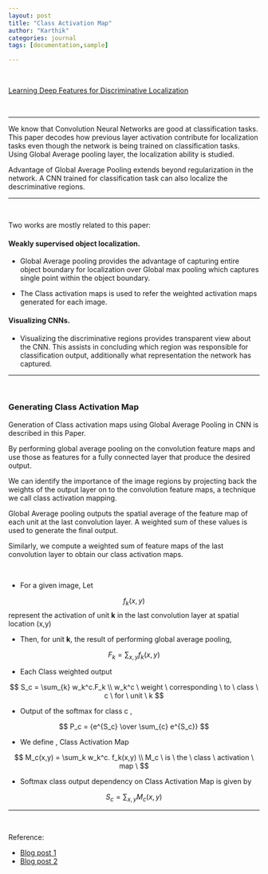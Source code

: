 ```yaml
---
layout: post
title: "Class Activation Map"
author: "Karthik"
categories: journal
tags: [documentation,sample]

---
```




<br>





[Learning Deep Features for Discriminative Localization](http://cnnlocalization.csail.mit.edu/Zhou_Learning_Deep_Features_CVPR_2016_paper.pdf)

<br>



---



We know that Convolution Neural Networks are good at classification tasks. This paper decodes how previous layer activation contribute for localization tasks even though the network is being trained on classification tasks.  Using Global Average pooling layer, the localization ability is studied.  

Advantage of Global Average Pooling extends beyond regularization in the network.   A CNN trained for classification task can also localize the descriminative regions. 

---

<br>

Two works are mostly related to this paper:

#### Weakly supervised object localization.

- Global Average pooling provides the advantage of capturing entire object boundary for localization over Global max pooling which captures single point within the object boundary.  

- The Class activation maps is used to refer the weighted activation maps generated for each image.  

#### Visualizing CNNs.

- Visualizing the discriminative regions provides transparent view about the CNN. This assists in concluding which region was responsible for classification output, additionally what representation the network has captured. 

---

<br>



### Generating Class Activation Map

Generation of Class activation maps using Global Average Pooling in CNN is described in this Paper. 

By performing global average pooling on the convolution feature maps and use those as features for a fully connected layer that produce the desired output. 

We can identify the importance of the image regions by projecting back the weights of the output layer on to the convolution feature maps, a technique we call class activation mapping.  

Global Average pooling outputs the spatial average of the feature map of each unit at the last convolution layer. A weighted sum of these values is used to generate the final output. 

Similarly, we compute a weighted sum of feature maps of the last convolution layer to obtain our class activation maps. 

<br>



<blockquote class="imgur-embed-pub" lang="en" data-id="a/dcFFNCB" data-context="false" ><a href="//imgur.com/a/dcFFNCB"></a></blockquote><script async src="//s.imgur.com/min/embed.js" charset="utf-8"></script>



- For a given image, Let

$$
f_k(x,y)
$$
represent the activation of unit **k** in the last convolution layer at spatial location (x,y)

- Then, for unit **k**, the result of performing global average pooling, 

$$
F_k = \sum_{x,y} f_k(x,y)
$$

- Each Class weighted output

$$
S_c = \sum_{k} w_k^c.F_k
\\
w_k^c \ weight \ corresponding \ to \ class \ c \ for \ unit \ k
$$

- Output of the softmax for class c , 

$$
P_c = {e^{S_c} \over \sum_{c} e^{S_c}}
$$



- We define , Class Activation Map

$$
M_c(x,y) = \sum_k w_k^c. f_k(x,y)
\\
M_c \ is \ the \ class \ activation \ map \
$$

- Softmax class output dependency on Class Activation Map is given by

$$
S_c = \sum_{x,y} M_c(x,y)
$$



---

<br>









Reference:

- [Blog post 1](https://alexisbcook.github.io/2017/global-average-pooling-layers-for-object-localization/)
- [Blog post 2](https://harrisonjansma.com/GAP)